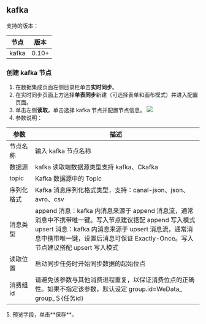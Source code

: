 ## kafka
支持的版本：

| 节点 | 版本 | 
|---------|---------|
|kafka	|0.10+|

### 创建 kafka 节点
1. 在数据集成页面左侧目录栏单击**实时同步**。
2. 在实时同步页面上方选择**单表同步**新建（可选择表单和画布模式）并进入配置页面。
3. 单击左侧**读取**，单击选择 kafka 节点并配置节点信息。
![](https://qcloudimg.tencent-cloud.cn/raw/6beb9ff521c0e55386140d93bce5ae19.png)
4. 参数说明：
<table>
<thead>
<tr>
<th>参数</th>
<th>描述</th>
</tr>
</thead>
<tbody><tr>
<td>节点名称</td>
<td>输入 kafka 节点名称</td>
</tr>
<tr>
<td>数据源</td>
<td>kafka 读取端数据源类型支持 kafka、Ckafka</td>
</tr>
<tr>
<td>topic</td>
<td>Kafka 数据源中的 Topic</td>
</tr>
<tr>
<td>序列化格式</td>
<td>Kafka 消息序列化格式类型，支持：canal-json、json、avro、csv</td>
</tr>
<tr>
<td>消息类型</td>
<td>append 消息：kafka 内消息来源于 append 消息流，通常消息中不携带唯一键。写入节点建议搭配 append 写入模式<br>upsert 消息：kafka 内消息来源于 upsert 消息流，通常消息中携带唯一键，设置后消息可保证 Exactly-Once。写入节点建议搭配 upsert 写入模式</td>
</tr>
<tr>
<td>读取位置</td>
<td>启动同步任务时开始同步数据的起始位点</td>
</tr>
<tr>
<td>消费组 id</td>
<td>请避免该参数与其他消费进程重复，以保证消费位点的正确性。如果不指定该参数，默认设定 group.id=WeData_ group_＄{任务id}</td>
</tr>
</tbody></table>
5. 预览字段，单击**保存**。


